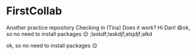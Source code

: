 # FirstCollab
Another practice repository
Checking in (Tina)
Does it work?
 Hi Dan! :smile:ok, so no need to install packages :relieved:
;laskdf;laskdjf;alsjdjf;alkd

ok, so no need to install packages :relieved: